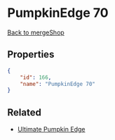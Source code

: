 # PumpkinEdge 70

<no description available>

[Back to mergeShop](../merge-shops.md)

## Properties

```json
{
    "id": 166,
    "name": "PumpkinEdge 70"
}
```

## Related

- [Ultimate Pumpkin Edge](../items/10800-ultimate-pumpkin-edge.md)

